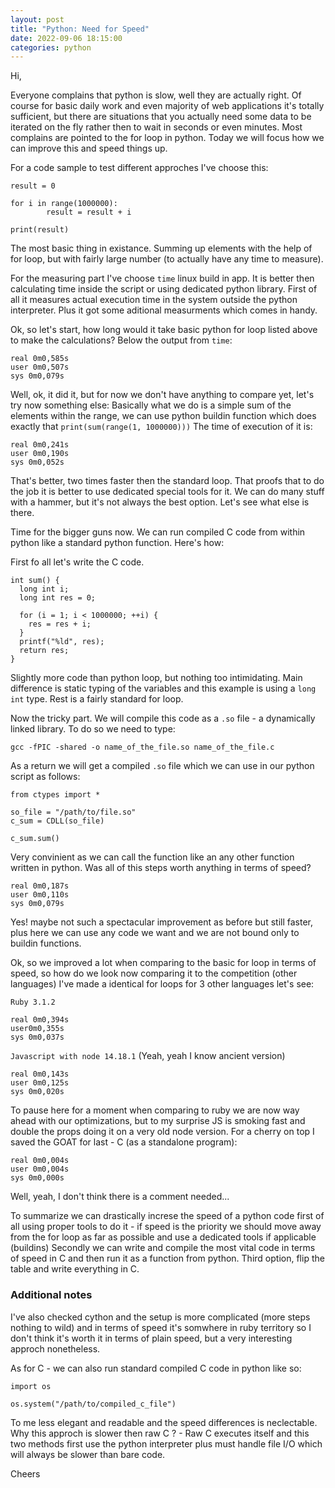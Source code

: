 ```yaml
---
layout: post
title: "Python: Need for Speed"
date: 2022-09-06 18:15:00
categories: python
---
```


Hi,

Everyone complains that python is slow, well they are actually right.
Of course for basic daily work and even majority of web applications it's totally sufficient,
but there are situations that you actually need some data to be iterated on the fly rather then
to wait in seconds or even minutes.
Most complains are pointed to the for loop in python.
Today we will focus how we can improve this and speed things up.


For a code sample to test different approches I've choose this:

```
result = 0

for i in range(1000000):
        result = result + i

print(result)
```

The most basic thing in existance.
Summing up elements with the help of for loop, but with fairly large number
(to actually have any time to measure).


For the measuring part I've choose `time` linux build in app.
It is better then calculating time inside the script or using dedicated python library.
First of all it measures actual execution time in the system outside the python interpreter.
Plus it got some aditional measurments which comes in handy.


Ok, so let's start, how long would it take basic python for loop listed above to make the calculations?
Below the output from `time`:

```
real 0m0,585s
user 0m0,507s
sys 0m0,079s
```

Well, ok, it did it, but for now we don't have anything to compare yet, let's try now something else:
Basically what we do is a simple sum of the elements within the range, we can use python buildin
function which does exactly that `print(sum(range(1, 1000000)))`
The time of execution of it is:

```
real 0m0,241s
user 0m0,190s
sys 0m0,052s
```

That's better, two times faster then the standard loop.
That proofs that to do the job it is better to use dedicated special tools for it.
We can do many stuff with a hammer, but it's not always the best option.
Let's see what else is there.


Time for the bigger guns now. We can run compiled C code from within python like a standard python
function. Here's how:

First fo all let's write the C code.

```
int sum() {
  long int i;
  long int res = 0;

  for (i = 1; i < 1000000; ++i) {
    res = res + i;
  }
  printf("%ld", res);
  return res;
}
```

Slightly more code than python loop, but nothing too intimidating.
Main difference is static typing of the variables and this example is using a `long int` type.
Rest is a fairly standard for loop.

Now the tricky part. We will compile this code as a `.so` file - a dynamically linked library.
To do so we need to type:

`gcc -fPIC -shared -o name_of_the_file.so name_of_the_file.c`


As a return we will get a compiled `.so` file which we can use in our python script as follows:

```
from ctypes import *

so_file = "/path/to/file.so"
c_sum = CDLL(so_file)

c_sum.sum()
```

Very convinient as we can call the function like an any other function written in python.
Was all of this steps worth anything in terms of speed?

```
real 0m0,187s
user 0m0,110s
sys 0m0,079s
```

Yes! maybe not such a spectacular improvement as before but still faster, plus here we can use
any code we want and we are not bound only to buildin functions.


Ok, so we improved a lot when comparing to the basic for loop in terms of speed, so how do we look
now comparing it to the competition (other languages)
I've made a identical for loops for 3 other languages let's see:

`Ruby 3.1.2`

```
real 0m0,394s
user0m0,355s
sys 0m0,037s
```

`Javascript with node 14.18.1` (Yeah, yeah I know ancient version)

```
real 0m0,143s
user 0m0,125s
sys 0m0,020s
```

To pause here for a moment when comparing to ruby we are now way ahead with our optimizations,
but to my surprise JS is smoking fast and double the props doing it on a very old node version.
For a cherry on top I saved the GOAT for last - C (as a standalone program):

```
real 0m0,004s
user 0m0,004s
sys 0m0,000s
```

Well, yeah, I don't think there is a comment needed...


To summarize we can drastically increse the speed of a python code first of all using proper tools
to do it - if speed is the priority we should move away from the for loop as far as possible and
use a dedicated tools if applicable (buildins) Secondly we can write and compile the most vital code
in terms of speed in C and then run it as a function from python. Third option, flip the table and
write everything in C.

### Additional notes

I've also checked cython and the setup is more complicated (more steps nothing to wild) and in terms of
speed it's somwhere in ruby territory so I don't think it's worth it in terms of plain speed, but a
very interesting approch nonetheless.


As for C - we can also run standard compiled C code in python like so:

```
import os

os.system("/path/to/compiled_c_file")

```

To me less elegant and readable and the speed differences is neclectable.
Why this approch is slower then raw C ? - Raw C executes itself and this two methods first use the python
interpreter plus must handle file I/O which will always be slower than bare code.


Cheers
